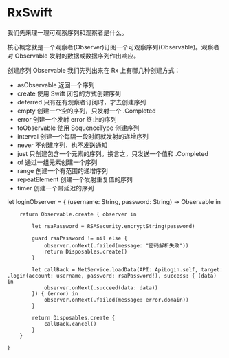 # RxSwift

我们先来理一理可观察序列和观察者是什么。

核心概念就是一个观察者(Observer)订阅一个可观察序列(Observable)。观察者对 Observable 发射的数据或数据序列作出响应。


创建序列 Observable
我们先列出来在 Rx 上有哪几种创建方式：

* asObservable 返回一个序列
* create 使用 Swift 闭包的方式创建序列
* deferred 只有在有观察者订阅时，才去创建序列
* empty 创建一个空的序列，只发射一个 .Completed
* error 创建一个发射 error 终止的序列
* toObservable 使用 SequenceType 创建序列
* interval 创建一个每隔一段时间就发射的递增序列
* never 不创建序列，也不发送通知
* just 只创建包含一个元素的序列。换言之，只发送一个值和 .Completed
* of 通过一组元素创建一个序列
* range 创建一个有范围的递增序列
* repeatElement 创建一个发射重复值的序列
* timer 创建一个带延迟的序列







 let loginObserver = { (username: String, password: String) -> Observable<ResponseResult> in
        
        return Observable.create { observer in
            
            let rsaPassword = RSASecurity.encryptString(password)
            
            guard rsaPassword != nil else {
                observer.onNext(.failed(message: "密码解析失败"))
                return Disposables.create()
            }
            
            let callBack = NetService.loadData(API: ApiLogin.self, target: .login(account: username, password: rsaPassword!), success: { (data) in
                observer.onNext(.succeed(data: data))
            }) { (error) in
                observer.onNext(.failed(message: error.domain))
            }
            
            return Disposables.create {
                callBack.cancel()
            }
        }
        
    }

